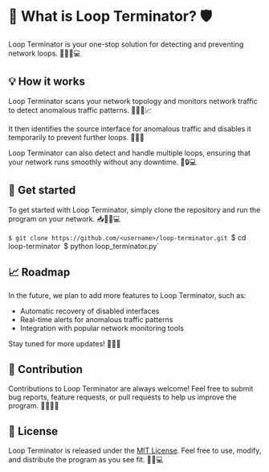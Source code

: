 # 🔄 What is Loop Terminator? 🛡️

Loop Terminator is your one-stop solution for detecting and preventing network loops. 🕵️‍♂️🚫💻

## 💡 How it works

Loop Terminator scans your network topology and monitors network traffic to detect anomalous traffic patterns. 🕵️‍♀️👀📈

It then identifies the source interface for anomalous traffic and disables it temporarily to prevent further loops. 🛑🔌💥

Loop Terminator can also detect and handle multiple loops, ensuring that your network runs smoothly without any downtime. 🔄🔒💻

## 🚀 Get started

To get started with Loop Terminator, simply clone the repository and run the program on your network. 📥👨‍💻💻

`$ git clone https://github.com/<username>/loop-terminator.git
`$ cd loop-terminator`
`$ python loop_terminator.py`

## 📈 Roadmap

In the future, we plan to add more features to Loop Terminator, such as:

-   Automatic recovery of disabled interfaces
-   Real-time alerts for anomalous traffic patterns
-   Integration with popular network monitoring tools

Stay tuned for more updates! 🤖👀🚀

## 🤝 Contribution

Contributions to Loop Terminator are always welcome! Feel free to submit bug reports, feature requests, or pull requests to help us improve the program. 🙏👨‍💻🤝

## 📄 License

Loop Terminator is released under the [MIT License](https://chiragpawar.space/LICENSE.md). Feel free to use, modify, and distribute the program as you see fit. 📜🆓💻
